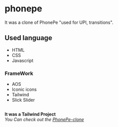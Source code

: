 # phonepe
It was a clone of PhonePe "used for UPI, transitions".
## Used language ##
- HTML 
- CSS
- Javascript
### FrameWork ###
- AOS
- Iconic icons
- Tailwind
- Slick Slider
## ##
**It was a Tailwind Project**\
*You Can check out the [PhonePe-clone](https://jagrati1213.github.io/phonepe/)*
